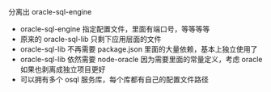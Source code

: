 分离出 oracle-sql-engine

- oracle-sql-engine 指定配置文件，里面有端口号，等等等等
- 原来的 oracle-sql-lib 只剩下应用层面的文件
- oracle-sql-lib 不再需要 package.json 里面的大量依赖，基本上独立使用了
- oracle-sql-lib 依然需要 node-oracle 因为需要里面的常量定义，考虑 oracle 如果也剥离成独立项目更好
- 可以拥有多个 osql 服务库，每个库都有自己的配置文件路径

